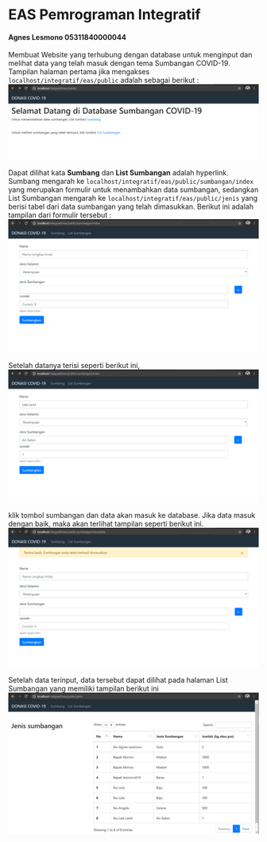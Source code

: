 # EAS Pemrograman Integratif
#### Agnes Lesmono 05311840000044
Membuat Website yang terhubung dengan database untuk menginput dan melihat data yang telah masuk dengan tema Sumbangan COVID-19. 
Tampilan halaman pertama jika mengakses `localhost/integratif/eas/public` adalah sebagai berikut :
![tampilan halaman pertama](https://github.com/lumbricina/EASIntegratif_05311840000044/blob/master/img/easpublic.PNG)

Dapat dilihat kata **Sumbang** dan **List Sumbangan** adalah hyperlink. Sumbang mengarah ke `localhost/integratif/eas/public/sumbangan/index` yang merupakan formulir untuk menambahkan data sumbangan, sedangkan List Sumbangan mengarah ke `localhost/integratif/eas/public/jenis` yang berisi tabel dari data sumbangan yang telah dimasukkan.
Berikut ini adalah tampilan dari formulir tersebut :
![tampilan formulir penambahan data](https://github.com/lumbricina/EASIntegratif_05311840000044/blob/master/img/sumbanganindex.PNG)

Setelah datanya terisi seperti berikut ini, 
![tampilan formulir terisi](https://github.com/lumbricina/EASIntegratif_05311840000044/blob/master/img/sumbanganindexfill.PNG)

klik tombol sumbangan dan data akan masuk ke database. Jika data masuk dengan baik, maka akan terlihat tampilan seperti berikut ini.
![data berhasil dimasukkan](https://github.com/lumbricina/EASIntegratif_05311840000044/blob/master/img/sumbangandataterinput.PNG)

Setelah data terinput, data tersebut dapat dilihat pada halaman List Sumbangan yang memiliki tampilan berikut ini
![enter image description here](https://github.com/lumbricina/EASIntegratif_05311840000044/blob/master/img/listsumbangan.PNG)

